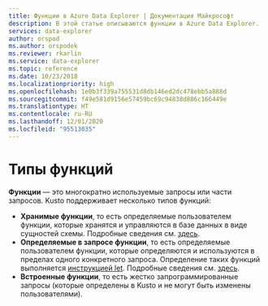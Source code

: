 ```yaml
---
title: Функции в Azure Data Explorer | Документация Майкрософт
description: В этой статье описываются функции в Azure Data Explorer.
services: data-explorer
author: orspod
ms.author: orspodek
ms.reviewer: rkarlin
ms.service: data-explorer
ms.topic: reference
ms.date: 10/23/2018
ms.localizationpriority: high
ms.openlocfilehash: 1e0b3f339a755531d8db146ed2dc478ebb5a888d
ms.sourcegitcommit: f49e581d9156e57459bc69c94838d886c166449e
ms.translationtype: HT
ms.contentlocale: ru-RU
ms.lasthandoff: 12/01/2020
ms.locfileid: "95513035"
---
```

# <a name="function-types"></a>Типы функций

**Функции** — это многократно используемые запросы или части запросов. Kusto поддерживает несколько типов функций:

* **Хранимые функции**, то есть определяемые пользователем функции, которые хранятся и управляются в базе данных в виде сущностей схемы.
  Подробные сведения см. [здесь](../schema-entities/stored-functions.md).
* **Определяемые в запросе функции**, то есть определяемые пользователем функции, которые определяются и используются в пределах одного конкретного запроса. Определение таких функций выполняется [инструкцией let](../letstatement.md).
  Подробные сведения см. [здесь](./user-defined-functions.md).
* **Встроенные функции**, то есть жестко запрограммированные запросы (которые определены в Kusto и не могут быть изменены пользователями).
